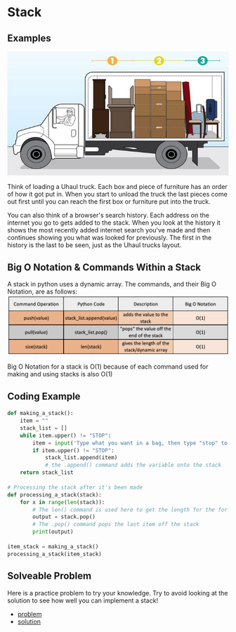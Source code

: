 # Stack
## Examples

![](images/Uhaul_CrossSection.jpg)

Think of loading a Uhaul truck. Each box and piece of furniture has an order of how it got put in. When you start to unload the truck the last pieces come out first until you can reach the first box or furniture put into the truck.

You can also think of a browser's search history. Each address on the internet you go to gets added to the stack. When you look at the history it shows the most recently added internet search you've made and then continues showing you what was looked for previously. The first in the history is the last to be seen, just as the Uhaul trucks layout.

## Big O Notation & Commands Within a Stack
A stack in python uses a dynamic array. The commands, and their Big O Notation, are as follows:
![](images/stack_commands.png)

Big O Notation for a stack is O(1) because of each command used for making and using stacks is also O(1)

## Coding Example
```python
def making_a_stack():
    item = ""
    stack_list = []
    while item.upper() != "STOP":
        item = input('Type what you want in a bag, then type "stop" to stop: ')
        if item.upper() != "STOP":
            stack_list.append(item) 
            # the .append() command adds the variable onto the stack
    return stack_list

# Processing the stack after it's been made
def processing_a_stack(stack):
    for x in range(len(stack)): 
        # The len() command is used here to get the length for the for loop
        output = stack.pop() 
        # The .pop() command pops the last item off the stack
        print(output)

item_stack = making_a_stack()
processing_a_stack(item_stack)
```

## Solveable Problem
Here is a practice problem to try your knowledge. Try to avoid looking at the solution to see how well you can implement a stack!
- [problem](PythonStuff/stack_problem.py)
- [solution](PythonStuff/stack_solution.py)